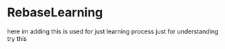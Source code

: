 # RebaseLearning
here im adding this is used for just learning process
just for understanding
try this 
